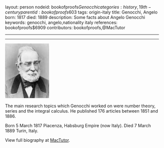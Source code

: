 layout: person
nodeid: bookofproofs$Genocchi
categories: history,19th-century
parentid: bookofproofs$603
tags: origin-italy
title: Genocchi, Angelo
born: 1817
died: 1889
description: Some facts about Angelo Genocchi
keywords: genocchi, angelo,nationality italy
references: bookofproofs$6909
contributors: bookofproofs,@MacTutor

---


---

![Genocchi.jpg](https://github.com/bookofproofs/bookofproofs.github.io/blob/main/_sources/_assets/images/portraits/Genocchi.jpg?raw=true)

The main research topics which Genocchi worked on were number theory, series and the integral calculus. He published 176 articles between 1851 and 1886.

Born 5 March 1817 Piacenza, Habsburg Empire (now Italy). Died 7 March 1889 Turin, Italy.


View full biography at [MacTutor](https://mathshistory.st-andrews.ac.uk/Biographies/Genocchi/).